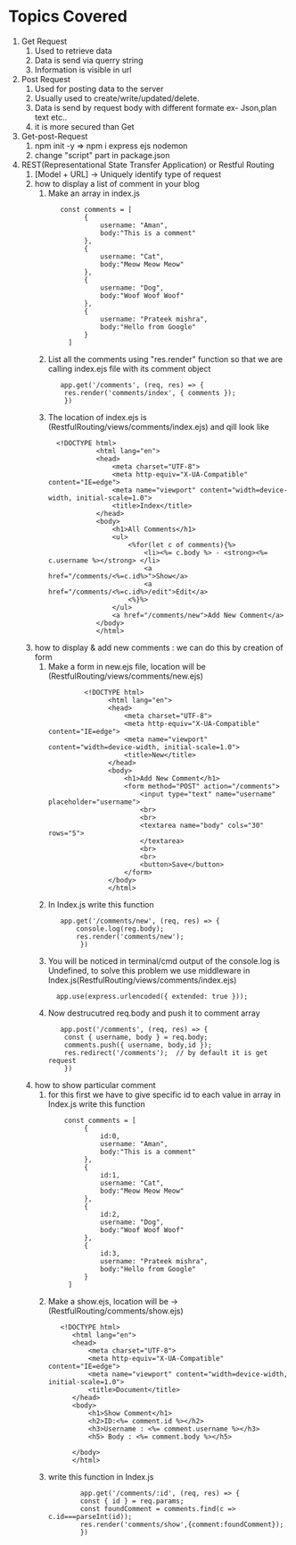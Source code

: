 # Topics Covered

1. Get Request 
   1. Used to retrieve data 
   2. Data is send via querry string
   3. Information is visible in url
2. Post Request 
   1. Used for posting data to the server 
   2. Usually used to create/write/updated/delete.
   3. Data is send by request body with different formate ex- Json,plan text etc..
   4. it is more secured than Get
3. Get-post-Request 
   1. npm init -y => npm i express ejs nodemon
   2. change "script" part in package.json
4. REST(Representational State Transfer Application) or Restful Routing
   1. [Model + URL] -> Uniquely identify type of request
   2. how to display a list of comment in your blog 
      1. Make an array in index.js 
          ```
             const comments = [
                   {
                       username: "Aman",
                       body:"This is a comment"
                   },
                   {
                       username: "Cat",
                       body:"Meow Meow Meow"
                   },
                   {
                       username: "Dog",
                       body:"Woof Woof Woof"
                   },
                   {
                       username: "Prateek mishra",
                       body:"Hello from Google"
                   }
               ]
          ```
        2. List all the comments using "res.render" function so that we are calling index.ejs file with its comment object
            ```
               app.get('/comments', (req, res) => {
                res.render('comments/index', { comments });
                })
            ```
       3. The location of index.ejs is (RestfulRouting/views/comments/index.ejs) and qill look like 
            ```
              <!DOCTYPE html>
                        <html lang="en">
                        <head>
                            <meta charset="UTF-8">
                            <meta http-equiv="X-UA-Compatible" content="IE=edge">
                            <meta name="viewport" content="width=device-width, initial-scale=1.0">
                            <title>Index</title>
                        </head>
                        <body>
                            <h1>All Comments</h1>
                            <ul>
                                <%for(let c of comments){%>
                                    <li><%= c.body %> - <strong><%= c.username %></strong> </li>
                                    <a href="/comments/<%=c.id%>">Show</a>
                                    <a href="/comments/<%=c.id%>/edit">Edit</a>
                                <%}%>
                            </ul>
                            <a href="/comments/new">Add New Comment</a>
                        </body>
                        </html>
             ```
   3. how to display & add new comments : we can do this by creation of form
      1. Make a form in new.ejs file, location will be (RestfulRouting/views/comments/new.ejs) 
         ```
                  <!DOCTYPE html>
                        <html lang="en">
                        <head>
                            <meta charset="UTF-8">
                            <meta http-equiv="X-UA-Compatible" content="IE=edge">
                            <meta name="viewport" content="width=device-width, initial-scale=1.0">
                            <title>New</title>
                        </head>
                        <body>
                            <h1>Add New Comment</h1>
                            <form method="POST" action="/comments">
                                <input type="text" name="username" placeholder="username">
                                <br>
                                <br>
                                <textarea name="body" cols="30" rows="5">        
                                </textarea>
                                <br>
                                <br>
                                <button>Save</button>
                            </form>   
                        </body>
                        </html>
         ```
      2. In Index.js write this function
         ```
            app.get('/comments/new', (req, res) => {
                console.log(reg.body);
                res.render('comments/new');
                 })
          ```
      3. You will be noticed in terminal/cmd output of the console.log is Undefined, to solve this problem we use middleware in Index.js(RestfulRouting/views/comments/index.ejs)
         ```
           app.use(express.urlencoded({ extended: true }));
         ```
      4. Now destrucutred req.body and push it to comment array
         ```
            app.post('/comments', (req, res) => {
             const { username, body } = req.body;
             comments.push({ username, body,id });
             res.redirect('/comments');  // by default it is get request
             })
         ```
    4. how to show particular comment   
       1. for this first we have to give specific id to each value in array in Index.js write this function
          ```
              const comments = [
                   {
                       id:0,
                       username: "Aman",
                       body:"This is a comment"
                   },
                   {
                       id:1,
                       username: "Cat",
                       body:"Meow Meow Meow"
                   },
                   {
                       id:2,
                       username: "Dog",
                       body:"Woof Woof Woof"
                   },
                   {
                       id:3,
                       username: "Prateek mishra",
                       body:"Hello from Google"
                   }
               ]
          ```
        2. Make a show.ejs, location will be -> (RestfulRouting/comments/show.ejs)
            ```
               <!DOCTYPE html>
                  <html lang="en">
                  <head>
                      <meta charset="UTF-8">
                      <meta http-equiv="X-UA-Compatible" content="IE=edge">
                      <meta name="viewport" content="width=device-width, initial-scale=1.0">
                      <title>Document</title>
                  </head>
                  <body>
                      <h1>Show Comment</h1>
                      <h2>ID:<%= comment.id %></h2>
                      <h3>Username : <%= comment.username %></h3>
                      <h5> Body : <%= comment.body %></h5>

                  </body>
                  </html>
            ```
          3. write this function in Index.js
              ```
                      app.get('/comments/:id', (req, res) => {
                      const { id } = req.params;
                      const foundComment = comments.find(c => c.id===parseInt(id));
                      res.render('comments/show',{comment:foundComment});
                      })
             ```
            
               
        
        
         
          
          
